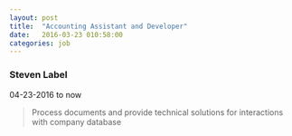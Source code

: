 ```yaml
---
layout: post
title:  "Accounting Assistant and Developer"
date:   2016-03-23 010:58:00
categories: job
---
```


### Steven Label
04-23-2016 to now

> Process documents and provide technical solutions for interactions with company database
